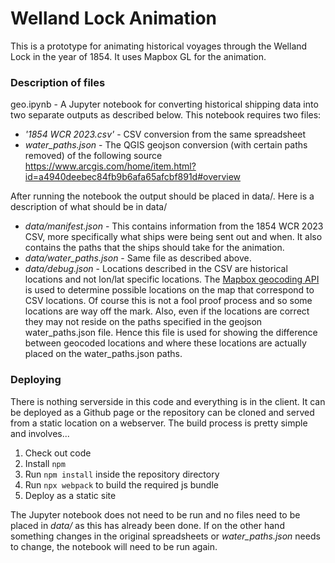 # Welland Lock Animation
This is a prototype for animating historical voyages through the Welland Lock in the year of 1854. It uses Mapbox GL for the animation. 

### Description of files
geo.ipynb - A Jupyter notebook for converting historical shipping data into two separate outputs as described below. This notebook requires two files:

 -  *'1854 WCR 2023.csv'* -  CSV conversion from the same spreadsheet 
 -  *water_paths.json* - The QGIS geojson conversion (with certain paths removed) of the following source https://www.arcgis.com/home/item.html?id=a4940deebec84fb9b6afa65afcbf891d#overview

After running the notebook the output should be placed in data/. Here is a description of what should be in data/

 - *data/manifest.json* - This contains information from the 1854 WCR 2023 CSV, more specifically what ships were being sent out and when. It also contains the paths that the ships should take for the animation.
 - *data/water_paths.json* - Same file as described above.
 - *data/debug.json* - Locations described in the CSV are historical locations and not lon/lat specific locations. The [Mapbox geocoding API](https://docs.mapbox.com/api/search/geocoding/) is used to determine possible locations on the map that correspond to CSV locations. Of course this is not a fool proof process and so some locations are way off the mark.  Also, even if the locations are correct they may not reside on the paths specified in the geojson water_paths.json file. Hence this file is used for showing the difference between geocoded locations and where these locations are actually placed on the water_paths.json paths.

### Deploying
There is nothing serverside in this code and everything is in the client. It can be deployed as a Github page or the repository can be cloned and served from a static location on a webserver. The build process is pretty simple and involves...
1. Check out code 
2. Install `npm`
3. Run `npm install` inside the repository directory
4. Run `npx webpack` to build the required js bundle
5. Deploy as a static site
   
The Jupyter notebook does not need to be run and no files need to be placed in *data/* as this has already been done. If on the other hand something changes in the original spreadsheets or *water_paths.json* needs to change, the notebook will need to be run again. 
